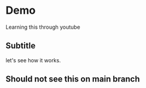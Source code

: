 # Demo

Learning this through youtube

## Subtitle

let's see how it works.

## Should not see this on main branch
